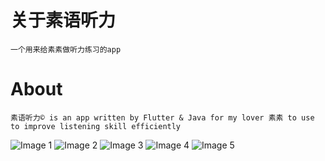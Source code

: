 # 关于素语听力
    一个用来给素素做听力练习的app
# About
    素语听力©️ is an app written by Flutter & Java for my lover 素素 to use to improve listening skill efficiently
![Image 1](https://github.com/suyu610/SuyuListen/raw/main/sampleImages/000002.jpg)
![Image 2](https://github.com/suyu610/SuyuListen/raw/main/sampleImages/000003.jpg)
![Image 3](https://github.com/suyu610/SuyuListen/raw/main/sampleImages/000004.jpg)
![Image 4](https://github.com/suyu610/SuyuListen/raw/main/sampleImages/000005.jpg)
![Image 5](https://github.com/suyu610/SuyuListen/raw/main/sampleImages/000006.jpg)
   
